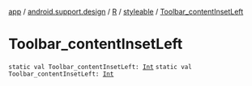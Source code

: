 [app](../../../index.md) / [android.support.design](../../index.md) / [R](../index.md) / [styleable](index.md) / [Toolbar_contentInsetLeft](./-toolbar_content-inset-left.md)

# Toolbar_contentInsetLeft

`static val Toolbar_contentInsetLeft: `[`Int`](https://kotlinlang.org/api/latest/jvm/stdlib/kotlin/-int/index.html)
`static val Toolbar_contentInsetLeft: `[`Int`](https://kotlinlang.org/api/latest/jvm/stdlib/kotlin/-int/index.html)